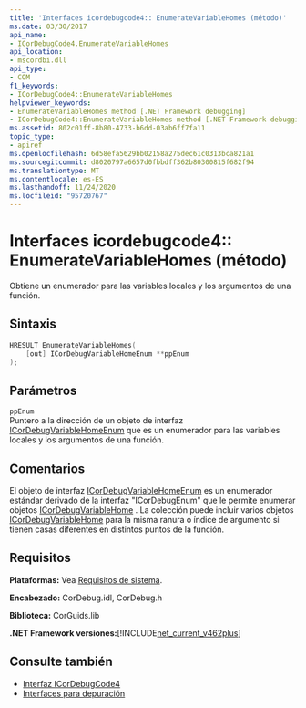 ```yaml
---
title: 'Interfaces icordebugcode4:: EnumerateVariableHomes (método)'
ms.date: 03/30/2017
api_name:
- ICorDebugCode4.EnumerateVariableHomes
api_location:
- mscordbi.dll
api_type:
- COM
f1_keywords:
- ICorDebugCode4::EnumerateVariableHomes
helpviewer_keywords:
- EnumerateVariableHomes method [.NET Framework debugging]
- ICorDebugCode4::EnumerateVariableHomes method [.NET Framework debugging]
ms.assetid: 802c01ff-8b80-4733-b6dd-03ab6ff7fa11
topic_type:
- apiref
ms.openlocfilehash: 6d58efa5629bb02158a275dec61c0313bca821a1
ms.sourcegitcommit: d8020797a6657d0fbbdff362b80300815f682f94
ms.translationtype: MT
ms.contentlocale: es-ES
ms.lasthandoff: 11/24/2020
ms.locfileid: "95720767"
---
```

# <a name="icordebugcode4enumeratevariablehomes-method"></a>Interfaces icordebugcode4:: EnumerateVariableHomes (método)

Obtiene un enumerador para las variables locales y los argumentos de una función.  
  
## <a name="syntax"></a>Sintaxis  
  
```cpp  
HRESULT EnumerateVariableHomes(  
    [out] ICorDebugVariableHomeEnum **ppEnum  
);  
```  
  
## <a name="parameters"></a>Parámetros  

 `ppEnum`  
 Puntero a la dirección de un objeto de interfaz [ICorDebugVariableHomeEnum](icordebugvariablehomeenum-interface.md) que es un enumerador para las variables locales y los argumentos de una función.  
  
## <a name="remarks"></a>Comentarios  

 El objeto de interfaz [ICorDebugVariableHomeEnum](icordebugvariablehomeenum-interface.md) es un enumerador estándar derivado de la interfaz "ICorDebugEnum" que le permite enumerar objetos [ICorDebugVariableHome](icordebugvariablehome-interface.md) . La colección puede incluir varios objetos [ICorDebugVariableHome](icordebugvariablehome-interface.md) para la misma ranura o índice de argumento si tienen casas diferentes en distintos puntos de la función.  
  
## <a name="requirements"></a>Requisitos  

 **Plataformas:** Vea [Requisitos de sistema](../../get-started/system-requirements.md).  
  
 **Encabezado:** CorDebug.idl, CorDebug.h  
  
 **Biblioteca:** CorGuids.lib  
  
 **.NET Framework versiones:**[!INCLUDE[net_current_v462plus](../../../../includes/net-current-v462plus-md.md)]  
  
## <a name="see-also"></a>Consulte también

- [Interfaz ICorDebugCode4](icordebugcode4-interface.md)
- [Interfaces para depuración](debugging-interfaces.md)
